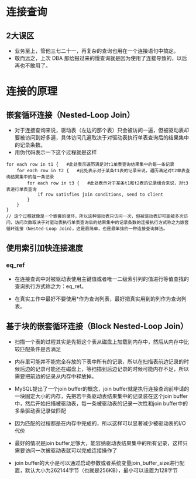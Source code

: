# 连接查询
## 2大误区
- 业务至上，管他三七二十一，再复杂的查询也用在一个连接语句中搞定。
- 敬而远之，上次 DBA 那给报过来的慢查询就是因为使用了连接导致的，以后再也不敢用了。

# 连接的原理
## 嵌套循环连接（Nested-Loop Join）
- 对于连接查询来说，驱动表（左边的那个表）只会被访问一遍，但被驱动表却要被访问到好多遍，具体访问几遍取决于对驱动表执行单表查询后的结果集中的记录条数。
- 用伪代码表示一下这个过程就是这样
```
for each row in t1 {   #此处表示遍历满足对t1单表查询结果集中的每一条记录
    for each row in t2 {   #此处表示对于某条t1表的记录来说，遍历满足对t2单表查询结果集中的每一条记录
        for each row in t3 {   #此处表示对于某条t1和t2表的记录组合来说，对t3表进行单表查询
            if row satisfies join conditions, send to client
        }
    }
}
// 这个过程就像是一个嵌套的循环，所以这种驱动表只访问一次，但被驱动表却可能被多次访问，访问次数取决于对驱动表执行单表查询后的结果集中的记录条数的连接执行方式称之为嵌套循环连接（Nested-Loop Join），这是最简单，也是最笨拙的一种连接查询算法。
```
## 使用索引加快连接速度
### eq_ref
- 在连接查询中对被驱动表使用主键值或者唯一二级索引列的值进行等值查找的查询执行方式称之为：eq_ref。

- 在真实工作中最好不要使用*作为查询列表，最好把真实用到的列作为查询列表。

## 基于块的嵌套循环连接（Block Nested-Loop Join）
- 扫描一个表的过程其实是先把这个表从磁盘上加载到内存中，然后从内存中比较匹配条件是否满足
- 内存里可能并不能完全存放的下表中所有的记录，所以在扫描表前边记录的时候后边的记录可能还在磁盘上，等扫描到后边记录的时候可能内存不足，所以需要把前边的记录从内存中释放掉。

- MySQL提出了一个join buffer的概念，join buffer就是执行连接查询前申请的一块固定大小的内存，先把若干条驱动表结果集中的记录装在这个join buffer中，然后开始扫描被驱动表，每一条被驱动表的记录一次性和join buffer中的多条驱动表记录做匹配
- 因为匹配的过程都是在内存中完成的，所以这样可以显著减少被驱动表的I/O代价
- 最好的情况是join buffer足够大，能容纳驱动表结果集中的所有记录，这样只需要访问一次被驱动表就可以完成连接操作了
- join buffer的大小是可以通过启动参数或者系统变量join_buffer_size进行配置，默认大小为262144字节（也就是256KB），最小可以设置为128字节



